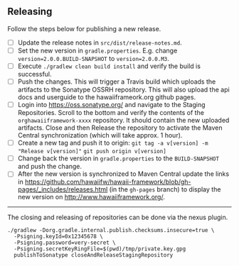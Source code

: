 ## Releasing

Follow the steps below for publishing a new release.

* [ ] Update the release notes in `src/dist/release-notes.md`.
* [ ] Set the new version in `gradle.properties`. E.g. change `version=2.0.0.BUILD-SNAPSHOT` to `version=2.0.0.M3`.
* [ ] Execute `./gradlew clean build install` and verify the build is successful.
* [ ] Push the changes. This will trigger a Travis build which uploads the artifacts to the Sonatype OSSRH repository.
      This will also upload the api docs and userguide to the hawaiiframeork.org github pages.
* [ ] Login into https://oss.sonatype.org/ and navigate to the Staging Repositories.
      Scroll to the bottom and verify the contents of the `orghawaiiframework-xxxx` repository.
      It should contain the new uploaded artifacts.
      Close and then Release the repository to activate the Maven Central synchronization (which will take approx. 1 hour).
* [ ] Create a new tag and push it to origin:
      `git tag -a v[version] -m "Release v[version]"`
      `git push origin v[version]`
* [ ] Change back the version in `gradle.properties` to the `BUILD-SNAPSHOT` and push the change.
* [ ] After the new version is synchronized to Maven Central update the links in 
      https://github.com/hawaiifw/hawaii-framework/blob/gh-pages/_includes/releases.html (in the `gh-pages` branch) to 
      display the new version on http://www.hawaiiframework.org/. 

---
The closing and releasing of repositories can be done via the nexus plugin.

```
./gradlew -Dorg.gradle.internal.publish.checksums.insecure=true \
  -Psigning.keyId=0x12345678 \ 
  -Psigning.password=very-secret \ 
  -Psigning.secretKeyRingFile=$(pwd)/tmp/private.key.gpg 
  publishToSonatype closeAndReleaseStagingRepository
```
